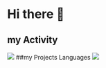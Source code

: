 # Hi there 👋
## my Activity
<img src="https://github-readme-stats.vercel.app/api?username=arwinghaderi&show_icons=true&theme=radical"/>
##my Projects Languages
<img src="https://github-readme-stats.vercel.app/api/top-langs/?username=arwinghaderi&hide_progress=true"/>
